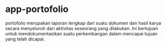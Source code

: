 # app-portofolio
portofolio merupakan laporan lengkap dari suatu dokumen dan hasil karya secara menyeluruh dari aktivitas seseorang yang dilakukan.  Ini bertujuan untuk mendokumentasikan suatu perkembangan dalam mencapai tujuan yang telah dicapai.
